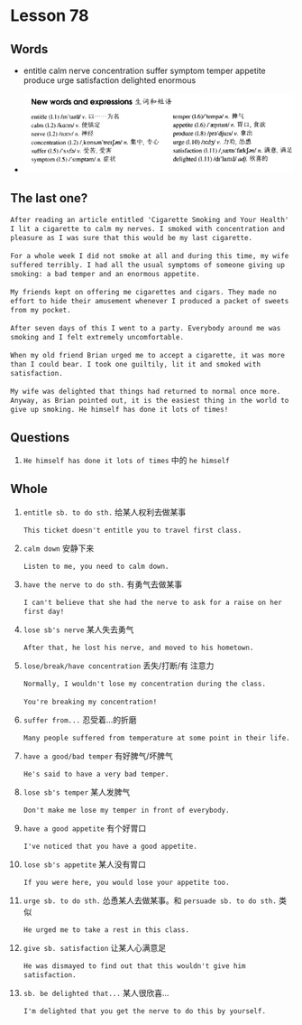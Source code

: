# Lesson 78

## Words

- entitle calm nerve concentration suffer symptom temper appetite produce urge satisfaction delighted enormous

- ![Words](../../../Images/Part2/08/words-78.png)

## The last one?

```
After reading an article entitled 'Cigarette Smoking and Your Health' I lit a cigarette to calm my nerves. I smoked with concentration and pleasure as I was sure that this would be my last cigarette.

For a whole week I did not smoke at all and during this time, my wife suffered terribly. I had all the usual symptoms of someone giving up smoking: a bad temper and an enormous appetite.

My friends kept on offering me cigarettes and cigars. They made no effort to hide their amusement whenever I produced a packet of sweets from my pocket.

After seven days of this I went to a party. Everybody around me was smoking and I felt extremely uncomfortable.

When my old friend Brian urged me to accept a cigarette, it was more than I could bear. I took one guiltily, lit it and smoked with satisfaction.

My wife was delighted that things had returned to normal once more. Anyway, as Brian pointed out, it is the easiest thing in the world to give up smoking. He himself has done it lots of times!
```

## Questions

1. `He himself has done it lots of times` 中的 `he himself`

## Whole

1. `entitle sb. to do sth.` 给某人权利去做某事

   ```
   This ticket doesn't entitle you to travel first class.
   ```

2. `calm down` 安静下来

   ```
   Listen to me, you need to calm down.
   ```

3. `have the nerve to do sth.` 有勇气去做某事

   ```
   I can't believe that she had the nerve to ask for a raise on her first day!
   ```

4. `lose sb's nerve` 某人失去勇气

   ```
   After that, he lost his nerve, and moved to his hometown.
   ```

5. `lose/break/have concentration` 丢失/打断/有 注意力

   ```
   Normally, I wouldn't lose my concentration during the class.

   You're breaking my concentration!
   ```

6. `suffer from...` 忍受着...的折磨

   ```
   Many people suffered from temperature at some point in their life.
   ```

7. `have a good/bad temper` 有好脾气/坏脾气

   ```
   He's said to have a very bad temper.
   ```

8. `lose sb's temper` 某人发脾气

   ```
   Don't make me lose my temper in front of everybody.
   ```

9. `have a good appetite` 有个好胃口

   ```
   I've noticed that you have a good appetite.
   ```

10. `lose sb's appetite` 某人没有胃口

    ```
    If you were here, you would lose your appetite too.
    ```

11. `urge sb. to do sth.` 怂恿某人去做某事。和 `persuade sb. to do sth.` 类似

    ```
    He urged me to take a rest in this class.
    ```

12. `give sb. satisfaction` 让某人心满意足

    ```
    He was dismayed to find out that this wouldn't give him satisfaction.
    ```

13. `sb. be delighted that...` 某人很欣喜...

    ```
    I'm delighted that you get the nerve to do this by yourself.
    ```
